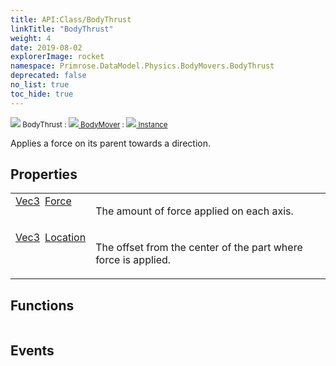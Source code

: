 ```yaml
---
title: API:Class/BodyThrust
linkTitle: "BodyThrust"
weight: 4
date: 2019-08-02
explorerImage: rocket
namespace: Primrose.DataModel.Physics.BodyMovers.BodyThrust
deprecated: false
no_list: true
toc_hide: true
---
```

<small class="inheritance">
<span class="" href="/docs/api-reference/Class/BodyThrust"><img src="/icons/silk/rocket.png"/>&nbsp;BodyThrust</span>&nbsp;:&nbsp;<a class="" href="/docs/api-reference/Class/BodyMover"><img src="/icons/silk/rocket.png"/>&nbsp;BodyMover</a>&nbsp;:&nbsp;<a class="" href="/docs/api-reference/Class/Instance"><img src="/icons/silk/default.png"/>&nbsp;Instance</a></small>
<p class="summary">

Applies a force on its parent towards a direction.

</p>
 
## Properties
 
<table class="studiohide">
<tbody>
<tr class="function-row ">
<td style="vertical-align:top;white-space:normal;">
<div>
<a class="type" href="/docs/api-reference/DataType/Vec3">Vec3</a><span class="method-body" style="text-indent: -2em; padding-left: 0.5em"><a class="name" href="Force">Force</a></span></td>
<td style="vertical-align:top;white-space:normal;">
<p>
The amount of force applied on each axis.
</p></td>
</tr>

<tr class="function-row ">
<td style="vertical-align:top;white-space:normal;">
<div>
<a class="type" href="/docs/api-reference/DataType/Vec3">Vec3</a><span class="method-body" style="text-indent: -2em; padding-left: 0.5em"><a class="name" href="Location">Location</a></span></td>
<td style="vertical-align:top;white-space:normal;">
<p>
The offset from the center of the part where force is applied.
</p></td>
</tr>

</tbody>
</table>
 
## Functions
 
<table class="studiohide">
<tbody>
</tbody>
</table>
 
## Events
 
<table class="studiohide">
<tbody>
</tbody>
</table>
<b>
</b>
<div class="inheritors">
<ul class="root">
</ul>
</div>
